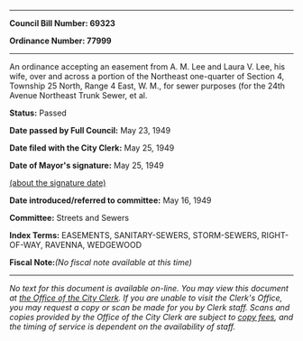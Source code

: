 

********

**Council Bill Number: 69323**
   
**Ordinance Number: 77999**
********

 An ordinance accepting an easement from A. M. Lee and Laura V. Lee, his wife, over and across a portion of the Northeast one-quarter of Section 4, Township 25 North, Range 4 East, W. M., for sewer purposes (for the 24th Avenue Northeast Trunk Sewer, et al.

**Status:** Passed
   
**Date passed by Full Council:** May 23, 1949
   
**Date filed with the City Clerk:** May 25, 1949
   
**Date of Mayor's signature:** May 25, 1949
   
[(about the signature date)](/~public/approvaldate.htm)
   
   
   
**Date introduced/referred to committee:** May 16, 1949
   
**Committee:** Streets and Sewers
   
   
**Index Terms:** EASEMENTS, SANITARY-SEWERS, STORM-SEWERS, RIGHT-OF-WAY, RAVENNA, WEDGEWOOD

**Fiscal Note:**_(No fiscal note available at this time)_
********

_No text for this document is available on-line. You may view this document at [the Office of the City Clerk](http://www.seattle.gov/leg/clerk/contactUs.htm). If you are unable to visit the Clerk's Office, you may request a copy or scan be made for you by Clerk staff. Scans and copies provided by the Office of the City Clerk are subject to [copy fees](http://clerk.seattle.gov/~public/clerkfees.htm), and the timing of service is dependent on the availability of staff._

